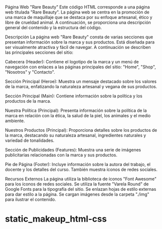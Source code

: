 Página Web "Rare Beauty"
Este código HTML corresponde a una página web titulada "Rare Beauty". La página web se centra en la promoción de una marca de maquillaje que se destaca por su enfoque artesanal, ético y libre de crueldad animal. A continuación, se proporciona una descripción general del contenido y la estructura del código.

Descripción
La página web "Rare Beauty" consta de varias secciones que presentan información sobre la marca y sus productos. Está diseñada para ser visualmente atractiva y fácil de navegar. A continuación se describen las principales secciones del sitio:

Cabecera (Header): Contiene el logotipo de la marca y un menú de navegación con enlaces a las páginas principales del sitio: "Home", "Shop", "Nosotros" y "Contacto".

Sección Principal (Heroe): Muestra un mensaje destacado sobre los valores de la marca, enfatizando la naturaleza artesanal y vegana de sus productos.

Sección Principal (Main): Contiene información sobre la política y los productos de la marca.

Nuestra Política (Principal): Presenta información sobre la política de la marca en relación con la ética, la salud de la piel, los animales y el medio ambiente.

Nuestros Productos (Principal): Proporciona detalles sobre los productos de la marca, destacando su naturaleza artesanal, ingredientes naturales y variedad de tonalidades.

Sección de Publicidades (Features): Muestra una serie de imágenes publicitarias relacionadas con la marca y sus productos.

Pie de Página (Footer): Incluye información sobre la autora del trabajo, el docente y los detalles del curso. También muestra íconos de redes sociales.

Recursos Externos
La página utiliza la biblioteca de íconos "Font Awesome" para los íconos de redes sociales.
Se utiliza la fuente "Varela Round" de Google Fonts para la tipografía del sitio.
Se enlazan hojas de estilo externas para dar estilo a la página.
Se cargan imágenes desde la carpeta "./img" para ilustrar el contenido.
# static_makeup_html-css
